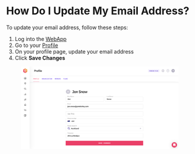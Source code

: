 # How Do I Update My Email Address?

To update your email address, follow these steps:&#x20;

1. Log into the [WebApp](https://control.predicthq.com/)
2. Go to your [Profile](https://control.predicthq.com/settings/profile)
3. On your profile page, update your email address
4. Click **Save Changes**

<figure><img src="../.gitbook/assets/image (34).png" alt=""><figcaption></figcaption></figure>
